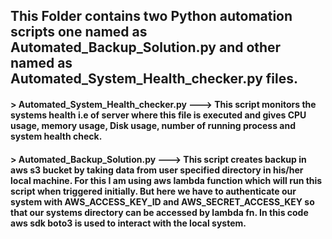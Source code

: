 ## This Folder contains two Python automation scripts one named as Automated_Backup_Solution.py and other named as Automated_System_Health_checker.py files.

#### > Automated_System_Health_checker.py ---> This script monitors the systems health i.e of server where this file is executed and gives CPU usage, memory usage, Disk usage, number of running process and system health check.

#### > Automated_Backup_Solution.py ---> This script creates backup in aws s3 bucket by taking data from user specified directory in his/her local machine. For this I am using aws lambda function which will run this script when triggered initially. But here we have to authenticate our system with AWS_ACCESS_KEY_ID and AWS_SECRET_ACCESS_KEY so that our systems directory can be accessed by lambda fn. In this code aws sdk boto3 is used to interact with the local system.  

 
